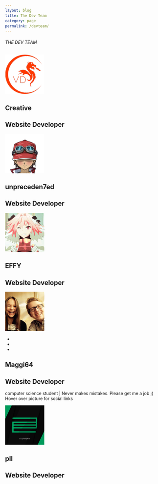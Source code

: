 ```yaml
---
layout: blog
title: The Dev Team
category: page
permalink: /devteam/
---
```

<section class="team">
  <div class="container">
    <div class="row">
      <div>
        <div class="col-lg-12">
          <h6 class="description">THE DEV TEAM</h6>
          <div class="row pt-md">
            <div class="col-lg-3 col-md-3 col-sm-4 col-xs-12 devprofile">
              <div class="devImg-box">
                <img src="/img/profilepic/creative.png" class="img-responsive">
                <ul class="text-center">
                  <!--social links here-->
                </ul>
              </div>
              <h1>Creative</h1>
              <h2>Website Developer</h2>
              <p><!--text here--></p>
            </div>
            <div class="col-lg-3 col-md-3 col-sm-4 col-xs-12 devprofile">
              <div class="devImg-box">
                <img src="/img/profilepic/unprec.png" class="img-responsive">
                <ul class="text-center">
               <!--social links here-->
                </ul>
              </div>
              <h1>unpreceden7ed</h1>
              <h2>Website Developer</h2>
              <p><!--text here--></p>
            </div>
            <div class="col-lg-3 col-md-3 col-sm-4 col-xs-12 devprofile">
              <div class="devImg-box">
                <img src="/img/profilepic/effy.gif" class="img-responsive">
                <ul class="text-center">
                  <!--social links here-->
                </ul>
              </div>
              <h1>EFFY</h1>
              <h2>Website Developer</h2>
              <p><!--text here--></p>
            </div>
              <div class="col-lg-3 col-md-3 col-sm-4 col-xs-12 devprofile">
              <div class="devImg-box">
                <img src="/img/profilepic/maggi64.png" class="img-responsive">
                <ul class="text-center">
                  <a href="https://www.instagram.com/maxi.dew/"><li><i class="fa fa-instagram"></i></li></a>
                  <a href="https://www.twitch.tv/maggi64"><li><i class="fa fa-twitch"></i></li></a>
                  <a href="https://buymeacoff.ee/Maggi64"><li><i class="fa fa-paypal"></i></li></a>
                </ul>
              </div>
              <h1>Maggi64</h1>
              <h2>Website Developer</h2>
              <p>computer science student | Never makes mistakes. Please get me a job ;)
              <br>
              Hover over picture for social links
              </p>
            </div>
            <div class="col-lg-3 col-md-3 col-sm-4 col-xs-12 devprofile">
              <div class="devImg-box">
                <img src="/img/profilepic/pll.png" class="img-responsive">
                <ul class="text-center">
                </ul>
              </div>
              <h1>pll</h1>
              <h2>Website Developer</h2>
              <p><!--text here--></p>
            </div>
          </div>
        </div>
      </div>
    </div>
  </div>
</section>

